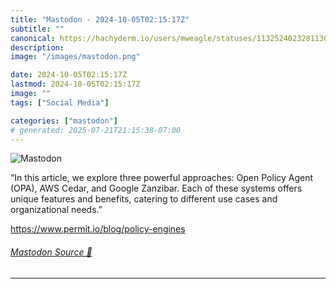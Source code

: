 ```yaml
---
title: "Mastodon - 2024-10-05T02:15:17Z"
subtitle: ""
canonical: https://hachyderm.io/users/mweagle/statuses/113252402328113010
description:
image: "/images/mastodon.png"

date: 2024-10-05T02:15:17Z
lastmod: 2024-10-05T02:15:17Z
image: ""
tags: ["Social Media"]

categories: ["mastodon"]
# generated: 2025-07-21T21:15:38-07:00
---
```

![Mastodon](/images/mastodon.png)

<p>“In this article, we explore three powerful approaches: Open Policy Agent (OPA), AWS Cedar, and Google Zanzibar. Each of these systems offers unique features and benefits, catering to different use cases and organizational needs.”</p><p><a href="https://www.permit.io/blog/policy-engines" target="_blank" rel="nofollow noopener noreferrer" translate="no"><span class="invisible">https://www.</span><span class="">permit.io/blog/policy-engines</span><span class="invisible"></span></a></p>


###### [Mastodon Source 🐘](https://hachyderm.io/@mweagle/113252402328113010)

___
